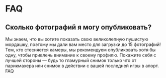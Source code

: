 # FAQ

## Сколько фотографий я могу опубликовать?

Мы знаем, что вы хотите показать свою великолепную пушистую мордашку, поэтому мы дали вам место для загрузки до 15 фотографий!
Тем, кто стесняется камеры, мы рекомендуем опубликовать хотя бы одну, чтобы привлечь внимание к своему профилю.
Покажите себя с лучшей стороны — будь то гламурный снимок только что от парикмахера или снимок в действии с вашей последней игры в апорт.
FAQ